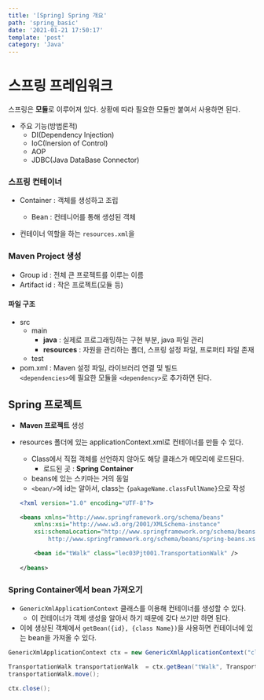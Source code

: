 ```yaml
---
title: '[Spring] Spring 개요'
path: 'spring_basic'
date: '2021-01-21 17:50:17'
template: 'post'
category: 'Java'
---
```


# 스프링 프레임워크
스프링은 **모듈**로 이루어져 있다. 상황에 따라 필요한 모듈만 붙여서 사용하면 된다.
* 주요 기능(방법론적)
    * DI(Dependency Injection)
    * IoC(Inersion of Control)
    * AOP
    * JDBC(Java DataBase Connector)

### 스프링 컨테이너
* Container : 객체를 생성하고 조립
    * Bean : 컨테니어를 통해 생성된 객체

* 컨테이너 역할을 하는 `resources.xml`을 

### Maven Project 생성
* Group id : 전체 큰 프로젝트를 이루는 이름
* Artifact id : 작은 프로젝트(모듈 등)

#### 파일 구조
* src
    * main
        * **java** : 실제로 프로그래밍하는 구현 부분, java 파일 관리
        * **resources** : 자원을 관리하는 폴더, 스프링 설정 파일, 프로퍼티 파일 존재
    * test
* pom.xml : Maven 설정 파일, 라이브러리 연결 및 빌드   
    `<dependencies>`에 필요한 모듈을 `<dependency>`로 추가하면 된다.   

## Spring 프로젝트
* **Maven 프로젝트** 생성
* resources 폴더에 있는 applicationContext.xml로 컨테이너를 만들 수 있다.
    - Class에서 직접 객체를 선언하지 않아도 해당 클래스가 메모리에 로드된다.
        - 로드된 곳 : **Spring Container**
    - beans에 있는 스키마는 거의 동일
    - `<bean/>`에 id는 알아서, class는 `{pakageName.classFullName}`으로 작성

    ```xml {numberLines}
    <?xml version="1.0" encoding="UTF-8"?>

    <beans xmlns="http://www.springframework.org/schema/beans"
        xmlns:xsi="http://www.w3.org/2001/XMLSchema-instance"
        xsi:schemaLocation="http://www.springframework.org/schema/beans 
            http://www.springframework.org/schema/beans/spring-beans.xsd">

        <bean id="tWalk" class="lec03Pjt001.TransportationWalk" />
        
    </beans>
    ```

### Spring Container에서 bean 가져오기
* `GenericXmlApplicationContext` 클래스를 이용해 컨테이너를 생성할 수 있다.
    - 이 컨테이너가 객체 생성을 알아서 하기 때문에 갖다 쓰기만 하면 된다.
* 이에 생상된 객체에서 `getBean({id}, {class Name})`을 사용하면 컨테이너에 있는 bean을 가져올 수 있다.

```java {numberLines}
GenericXmlApplicationContext ctx = new GenericXmlApplicationContext("classpath:applicationContext.xml");

TransportationWalk transportationWalk  = ctx.getBean("tWalk", TransportationWalk.class);
transportationWalk.move();

ctx.close();
```
